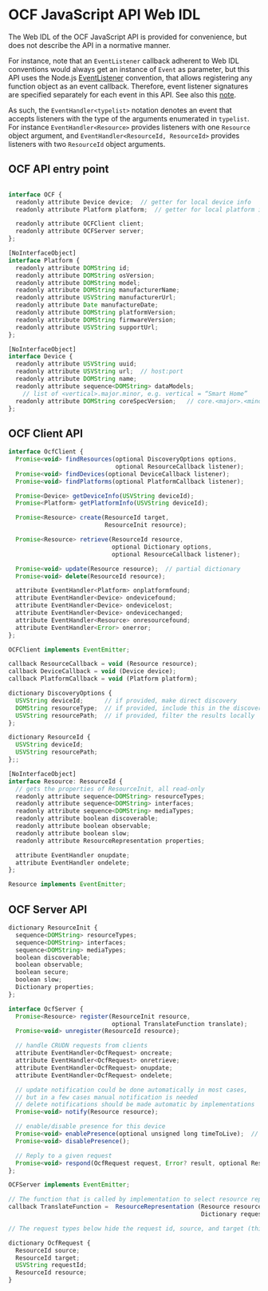OCF JavaScript API Web IDL
==========================

The Web IDL of the OCF JavaScript API is provided for convenience, but does not describe the API in a normative manner.

For instance, note that an `EventListener` callback adherent to Web IDL conventions would always get an instance of `Event` as parameter, but this API uses the Node.js [EventListener](https://nodejs.org/api/events.html#events_passing_arguments_and_this_to_listeners) convention, that allows registering any function object as an event callback. Therefore, event listener signatures are specified separately for each event in this API. See also this [note](http://heycam.github.io/webidl/#dfn-callback-interface).

As such, the `EventHandler<typelist>` notation denotes an event that accepts listeners with the type of the arguments enumerated in `typelist`. For instance `EventHandler<Resource>` provides listeners with one `Resource` object argument, and `EventHandler<ResourceId, ResourceId>` provides listeners with two `ResourceId` object arguments.


## OCF API entry point

```javascript

interface OCF {
  readonly attribute Device device;  // getter for local device info
  readonly attribute Platform platform;  // getter for local platform info

  readonly attribute OCFClient client;
  readonly attribute OCFServer server;
};

[NoInterfaceObject]
interface Platform {
  readonly attribute DOMString id;
  readonly attribute DOMString osVersion;
  readonly attribute DOMString model;
  readonly attribute DOMString manufacturerName;
  readonly attribute USVString manufacturerUrl;
  readonly attribute Date manufactureDate;
  readonly attribute DOMString platformVersion;
  readonly attribute DOMString firmwareVersion;
  readonly attribute USVString supportUrl;
};

[NoInterfaceObject]
interface Device {
  readonly attribute USVString uuid;
  readonly attribute USVString url;  // host:port
  readonly attribute DOMString name;
  readonly attribute sequence<DOMString> dataModels;
    // list of <vertical>.major.minor, e.g. vertical = “Smart Home”
  readonly attribute DOMString coreSpecVersion;   // core.<major>.<minor>
};

```

## OCF Client API
```javascript
interface OcfClient {
  Promise<void> findResources(optional DiscoveryOptions options,
                              optional ResourceCallback listener);
  Promise<void> findDevices(optional DeviceCallback listener);
  Promise<void> findPlatforms(optional PlatformCallback listener);

  Promise<Device> getDeviceInfo(USVString deviceId);
  Promise<Platform> getPlatformInfo(USVString deviceId);

  Promise<Resource> create(ResourceId target,
                           ResourceInit resource);

  Promise<Resource> retrieve(ResourceId resource,
                             optional Dictionary options,
                             optional ResourceCallback listener);

  Promise<void> update(Resource resource);  // partial dictionary
  Promise<void> delete(ResourceId resource);

  attribute EventHandler<Platform> onplatformfound;
  attribute EventHandler<Device> ondevicefound;
  attribute EventHandler<Device> ondevicelost;
  attribute EventHandler<Device> ondevicechanged;
  attribute EventHandler<Resource> onresourcefound;
  attribute EventHandler<Error> onerror;
};

OCFClient implements EventEmitter;

callback ResourceCallback = void (Resource resource);
callback DeviceCallback = void (Device device);
callback PlatformCallback = void (Platform platform);

dictionary DiscoveryOptions {
  USVString deviceId;      // if provided, make direct discovery
  DOMString resourceType;  // if provided, include this in the discovery request
  USVString resourcePath;  // if provided, filter the results locally
};

dictionary ResourceId {
  USVString deviceId;
  USVString resourcePath;
};;

[NoInterfaceObject]
interface Resource: ResourceId {
  // gets the properties of ResourceInit, all read-only
  readonly attribute sequence<DOMString> resourceTypes;
  readonly attribute sequence<DOMString> interfaces;
  readonly attribute sequence<DOMString> mediaTypes;
  readonly attribute boolean discoverable;
  readonly attribute boolean observable;
  readonly attribute boolean slow;
  readonly attribute ResourceRepresentation properties;

  attribute EventHandler onupdate;
  attribute EventHandler ondelete;
};

Resource implements EventEmitter;

```

## OCF Server API
```javascript
dictionary ResourceInit {
  sequence<DOMString> resourceTypes;
  sequence<DOMString> interfaces;
  sequence<DOMString> mediaTypes;
  boolean discoverable;
  boolean observable;
  boolean secure;
  boolean slow;
  Dictionary properties;
};

interface OcfServer {
  Promise<Resource> register(ResourceInit resource,
                             optional TranslateFunction translate);
  Promise<void> unregister(ResourceId resource);

  // handle CRUDN requests from clients
  attribute EventHandler<OcfRequest> oncreate;
  attribute EventHandler<OcfRequest> onretrieve;
  attribute EventHandler<OcfRequest> onupdate;
  attribute EventHandler<OcfRequest> ondelete;

  // update notification could be done automatically in most cases,
  // but in a few cases manual notification is needed
  // delete notifications should be made automatic by implementations
  Promise<void> notify(Resource resource);

  // enable/disable presence for this device
  Promise<void> enablePresence(optional unsigned long timeToLive);  // in ms
  Promise<void> disablePresence();

  // Reply to a given request
  Promise<void> respond(OcfRequest request, Error? result, optional Resource? resource);
};

OCFServer implements EventEmitter;

// The function that is called by implementation to select resource representation.
callback TranslateFunction =  ResourceRepresentation (Resource resource,
                                                      Dictionary requestOptions);

// The request types below hide the request id, source, and target (this) deviceId.

dictionary OcfRequest {
  ResourceId source;
  ResourceId target;
  USVString requestId;
  ResourceId resource;
}

```
